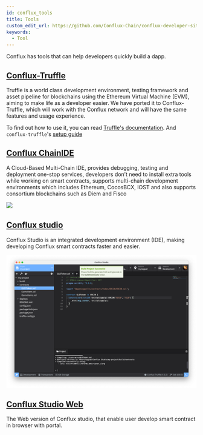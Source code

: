 ```yaml
---
id: conflux_tools
title: Tools
custom_edit_url: https://github.com/Conflux-Chain/conflux-developer-site/edit/master/docs/sdks-and-tools/en/tools.md
keywords:
  - Tool
---
```

Conflux has tools that can help developers quickly build a dapp.

## [Conflux-Truffle](https://github.com/Conflux-Chain/conflux-truffle)

Truffle is a world class development environment, testing framework and asset pipeline for blockchains using the Ethereum Virtual Machine (EVM), aiming to make life as a developer easier. We have ported it to Conflux-Truffle, which will work with the Conflux network and will have the same features and usage experience.

To find out how to use it, you can read [Truffle's documentation](https://www.trufflesuite.com/docs/truffle/overview).
And `conflux-truffle`'s [setup guide](https://github.com/Conflux-Chain/conflux-truffle/blob/conflux/ultimate-guide.md)

## [Conflux ChainIDE](https://chainide.com/s/conflux)

A Cloud-Based Multi-Chain IDE, provides debugging, testing and deployment one-stop services, developers don’t need to install extra tools while working on smart contracts, supports multi-chain development environments which includes Ethereum, CocosBCX, IOST and also supports consortium blockchains such as Diem and Fisco

![](https://chainide.com/static/82f8984167e870141583480b3829a40e/5ea33/screenshot%402x.webp)

## [Conflux studio](https://github.com/ObsidianLabs/ConfluxStudio/blob/master/README-EN.md)

Conflux Studio is an integrated development environment (IDE), making developing Conflux smart contracts faster and easier.

![](https://github.com/ObsidianLabs/ConfluxStudio/raw/master/screenshots/compile.png)

## [Conflux Studio Web](https://conflux.ide.black/)

The Web version of Conflux studio, that enable user develop smart contract in browser with portal.